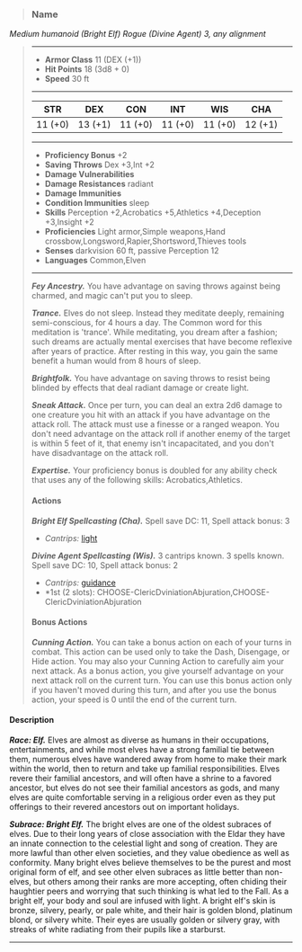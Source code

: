 >### Name
*Medium humanoid (Bright Elf) Rogue (Divine Agent) 3, any alignment*
>___
>- **Armor Class** 11 (DEX (+1))
>- **Hit Points** 18 (3d8 + 0)
>- **Speed** 30 ft
>___
>|**STR**|**DEX**|**CON**|**INT**|**WIS**|**CHA**|
>|:---:|:---:|:---:|:---:|:---:|:---:|
>|11 (+0)|13 (+1)|11 (+0)|11 (+0)|11 (+0)|12 (+1)|
>___
>- **Proficiency Bonus** +2
>- **Saving Throws** Dex +3,Int +2
>- **Damage Vulnerabilities** 
>- **Damage Resistances** radiant
>- **Damage Immunities** 
>- **Condition Immunities** sleep
>- **Skills** Perception +2,Acrobatics +5,Athletics +4,Deception +3,Insight +2
>- **Proficiencies** Light armor,Simple weapons,Hand crossbow,Longsword,Rapier,Shortsword,Thieves tools
>- **Senses** darkvision 60 ft, passive Perception 12
>- **Languages** Common,Elven
>___
>***Fey Ancestry.*** You have advantage on saving throws against being charmed, and magic can't put you to sleep.
>
>***Trance.*** Elves do not sleep. Instead they meditate deeply, remaining semi-conscious, for 4 hours a day. The Common word for this meditation is 'trance'. While meditating, you dream after a fashion; such dreams are actually mental exercises that have become reflexive after years of practice. After resting in this way, you gain the same benefit a human would from 8 hours of sleep.
>
>***Brightfolk.*** You have advantage on saving throws to resist being blinded by effects that deal radiant damage or create light.
>
>***Sneak Attack.*** Once per turn, you can deal an extra 2d6 damage to one creature you hit with an attack if you have advantage on the attack roll. The attack must use a finesse or a ranged weapon. You don't need advantage on the attack roll if another enemy of the target is within 5 feet of it, that enemy isn't incapacitated, and you don't have disadvantage on the attack roll.
>
>***Expertise.*** Your proficiency bonus is doubled for any ability check that uses any of the following skills: Acrobatics,Athletics.
>
>#### Actions
>***Bright Elf Spellcasting (Cha).*** Spell save DC: 11, Spell attack bonus: 3
>
>* *Cantrips:* [light](http://azgaarnoth.tedneward.com/magic/spells/light/)
>
>***Divine Agent Spellcasting (Wis).*** 3 cantrips known. 3 spells known. Spell save DC: 10, Spell attack bonus: 2
>
>* *Cantrips:* [guidance](http://azgaarnoth.tedneward.com/magic/spells/guidance/)
>* *1st (2 slots): CHOOSE-ClericDviniationAbjuration,CHOOSE-ClericDviniationAbjuration
>
>
>#### Bonus Actions
>***Cunning Action.*** You can take a bonus action on each of your turns in combat. This action can be used only to take the Dash, Disengage, or Hide action. You may also your Cunning Action to carefully aim your next attack. As a bonus action, you give yourself advantage on your next attack roll on the current turn. You can use this bonus action only if you haven't moved during this turn, and after you use the bonus action, your speed is 0 until the end of the current turn.
>

#### Description
***Race: Elf.*** Elves are almost as diverse as humans in their occupations, entertainments, and while most elves have a strong familial tie between them, numerous elves have wandered away from home to make their mark within the world, then to return and take up familial responsibilities. Elves revere their familial ancestors, and will often have a shrine to a favored ancestor, but elves do not see their familial ancestors as gods, and many elves are quite comfortable serving in a religious order even as they put offerings to their revered ancestors out on important holidays.

***Subrace: Bright Elf.*** The bright elves are one of the oldest subraces of elves. Due to their long years of close association with the Eldar they have an innate connection to the celestial light and song of creation. They are more lawful than other elven societies, and they value obedience as well as conformity. Many bright elves believe themselves to be the purest and most original form of elf, and see other elven subraces as little better than non-elves, but others among their ranks  are more accepting, often chiding their haughtier peers and worrying that such thinking is what led to the Fall.
As a bright elf, your body and soul are infused with light. A bright elf's skin is bronze, silvery, pearly, or pale white, and their hair is golden blond, platinum blond, or silvery white. Their eyes are usually golden or silvery gray, with streaks of white radiating from their pupils like a starburst.

---

